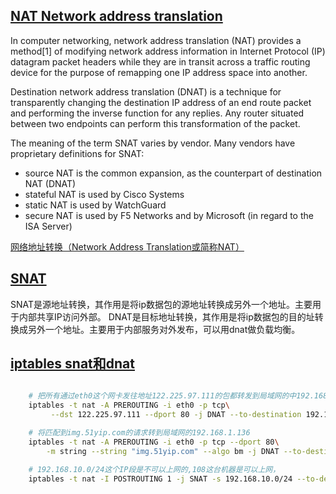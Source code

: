 ## [NAT Network address translation](http://en.wikipedia.org/wiki/Network_address_translation)

In computer networking, network address translation (NAT) provides a method[1] of modifying network address information in Internet Protocol (IP) datagram packet headers while they are in transit across a traffic routing device for the purpose of remapping one IP address space into another. 

Destination network address translation (DNAT) is a technique for transparently changing the destination IP address of an end route packet and performing the inverse function for any replies. Any router situated between two endpoints can perform this transformation of the packet.

The meaning of the term SNAT varies by vendor. Many vendors have proprietary definitions for SNAT:

* source NAT is the common expansion, as the counterpart of destination NAT (DNAT)
* stateful NAT is used by Cisco Systems
* static NAT is used by WatchGuard
* secure NAT is used by F5 Networks and by Microsoft (in regard to the ISA Server)

[网络地址转换（Network Address Translation或简称NAT）](http://zh.wikipedia.org/wiki/%E7%BD%91%E7%BB%9C%E5%9C%B0%E5%9D%80%E8%BD%AC%E6%8D%A2)

## [SNAT](http://baike.baidu.com/view/824493.htm)
SNAT是源地址转换，其作用是将ip数据包的源地址转换成另外一个地址。主要用于内部共享IP访问外部。
DNAT是目标地址转换，其作用是将ip数据包的目的址转换成另外一个地址。主要用于内部服务对外发布，可以用dnat做负载均衡。


## [iptables snat和dnat](http://blog.51yip.com/linux/1405.html)

```sh

    # 把所有通过eth0这个网卡发往地址122.225.97.111的包都转发到局域网的中192.168.1.130上
    iptables -t nat -A PREROUTING -i eth0 -p tcp\
         --dst 122.225.97.111 --dport 80 -j DNAT --to-destination 192.168.1.130:80

    # 将匹配到img.51yip.com的请求转到局域网的192.168.1.136
    iptables -t nat -A PREROUTING -i eth0 -p tcp --dport 80\
        -m string --string "img.51yip.com" --algo bm -j DNAT --to-destination 192.168.1.136:80

    # 192.168.10.0/24这个IP段是不可以上网的,108这台机器是可以上网，
    iptables -t nat -I POSTROUTING 1 -j SNAT -s 192.168.10.0/24 --to-destination 192.168.1.108

```